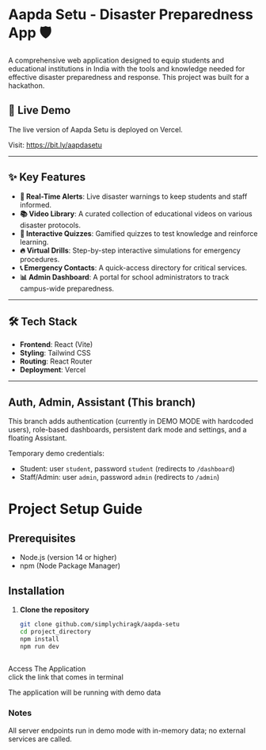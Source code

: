 # Aapda Setu - Disaster Preparedness App 🛡️

A comprehensive web application designed to equip students and educational institutions in India with the tools and knowledge needed for effective disaster preparedness and response. This project was built for a hackathon.

## 🚀 Live Demo

The live version of Aapda Setu is deployed on Vercel.

Visit: https://bit.ly/aapdasetu

---

## ✨ Key Features

- **🚨 Real-Time Alerts**: Live disaster warnings to keep students and staff informed.
- **📚 Video Library**: A curated collection of educational videos on various disaster protocols.
- **🧠 Interactive Quizzes**: Gamified quizzes to test knowledge and reinforce learning.
- **🔥 Virtual Drills**: Step-by-step interactive simulations for emergency procedures.
- **📞 Emergency Contacts**: A quick-access directory for critical services.
- **📊 Admin Dashboard**: A portal for school administrators to track campus-wide preparedness.

---

## 🛠️ Tech Stack

- **Frontend**: React (Vite)
- **Styling**: Tailwind CSS
- **Routing**: React Router
- **Deployment**: Vercel

---

## Auth, Admin, Assistant (This branch)

This branch adds authentication (currently in DEMO MODE with hardcoded users), role-based dashboards, persistent dark mode and settings, and a floating Assistant.

Temporary demo credentials:

- Student: user `student`, password `student` (redirects to `/dashboard`)
- Staff/Admin: user `admin`, password `admin` (redirects to `/admin`)

# Project Setup Guide

## Prerequisites
- Node.js (version 14 or higher)
- npm (Node Package Manager)

## Installation

1. **Clone the repository**
   ```bash
   git clone github.com/simplychiragk/aapda-setu
   cd project_directory
   npm install
   npm run dev
  
Access The Application <br>
click the link that comes in terminal

The application will be running with demo data


### Notes

All server endpoints run in demo mode with in-memory data; no external services are called.
